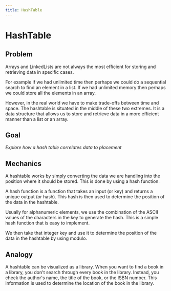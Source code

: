 ```yaml
---
title: HashTable
---
```


# HashTable

## Problem

Arrays and LinkedLists are not always the most efficient for storing and retrieving data in specific cases. 

For example if we had unlimited time then perhaps we could do a sequential search to find an element in a list. If we had unlimited memory then perhaps we could store all the elements in an array. 

However, in the real world we have to make trade-offs between time and space. The hashtable is situated in the middle of these two extremes. It is a data structure that allows us to store and retrieve data in a more efficient manner than a list or an array.

## Goal

*Explore how a hash table correlates data to placement*

## Mechanics

A hashtable works by simply converting the data we are handling into the position where it should be stored. This is done by using a hash function.

A hash function is a function that takes an input (or key) and returns a unique output (or hash). This hash is then used to determine the position of the data in the hashtable.

Usually for alphanumeric elements, we use the combination of the ASCII values of the characters in the key to generate the hash. This is a simple hash function that is easy to implement.

We then take that integer key and use it to determine the position of the data in the hashtable by using modulo.

## Analogy

A hashtable can be visualized as a library. When you want to find a book in a library, you don't search through every book in the library. Instead, you check the author's name, the title of the book, or the ISBN number. This information is used to determine the location of the book in the library.


